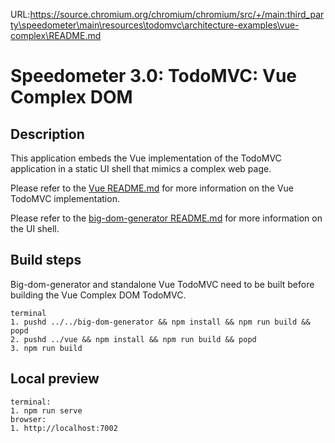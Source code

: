 URL:https://source.chromium.org/chromium/chromium/src/+/main:third_party\speedometer\main\resources\todomvc\architecture-examples\vue-complex\README.md
# Speedometer 3.0: TodoMVC: Vue Complex DOM

## Description

This application embeds the Vue implementation of the TodoMVC application in a static UI shell that mimics a complex web page.

Please refer to the [Vue README.md](../vue/README.md) for more information on the Vue TodoMVC implementation.

Please refer to the [big-dom-generator README.md](../../big-dom-generator/README.md) for more information on the UI shell.

## Build steps

Big-dom-generator and standalone Vue TodoMVC need to be built before building the Vue Complex DOM TodoMVC.

```
terminal
1. pushd ../../big-dom-generator && npm install && npm run build && popd
2. pushd ../vue && npm install && npm run build && popd
3. npm run build
```

## Local preview

```
terminal:
1. npm run serve
browser:
1. http://localhost:7002
```
